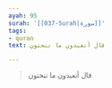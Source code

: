 ```yaml
---
ayah: 95
surah: '[[037-Surah|سورة]]'
tags:
- quran
text: قال أتعبدون ما تنحتون

---
```

> قال أتعبدون ما تنحتون
